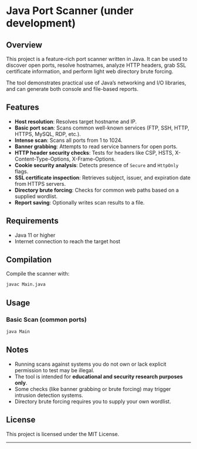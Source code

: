 # Java Port Scanner (under development)

## Overview

This project is a feature-rich port scanner written in Java.
It can be used to discover open ports, resolve hostnames, analyze HTTP headers, grab SSL certificate information, and perform light web directory brute forcing.

The tool demonstrates practical use of Java’s networking and I/O libraries, and can generate both console and file-based reports.

## Features

* **Host resolution**: Resolves target hostname and IP.
* **Basic port scan**: Scans common well-known services (FTP, SSH, HTTP, HTTPS, MySQL, RDP, etc.).
* **Intense scan**: Scans all ports from 1 to 1024.
* **Banner grabbing**: Attempts to read service banners for open ports.
* **HTTP header security checks**: Tests for headers like CSP, HSTS, X-Content-Type-Options, X-Frame-Options.
* **Cookie security analysis**: Detects presence of `Secure` and `HttpOnly` flags.
* **SSL certificate inspection**: Retrieves subject, issuer, and expiration date from HTTPS servers.
* **Directory brute forcing**: Checks for common web paths based on a supplied wordlist.
* **Report saving**: Optionally writes scan results to a file.

## Requirements

* Java 11 or higher
* Internet connection to reach the target host

## Compilation

Compile the scanner with:

```bash
javac Main.java
```

## Usage

### Basic Scan (common ports)

```bash
java Main
```

## Notes

* Running scans against systems you do not own or lack explicit permission to test may be illegal.
* The tool is intended for **educational and security research purposes only**.
* Some checks (like banner grabbing or brute forcing) may trigger intrusion detection systems.
* Directory brute forcing requires you to supply your own wordlist.

## License

This project is licensed under the MIT License.

---
